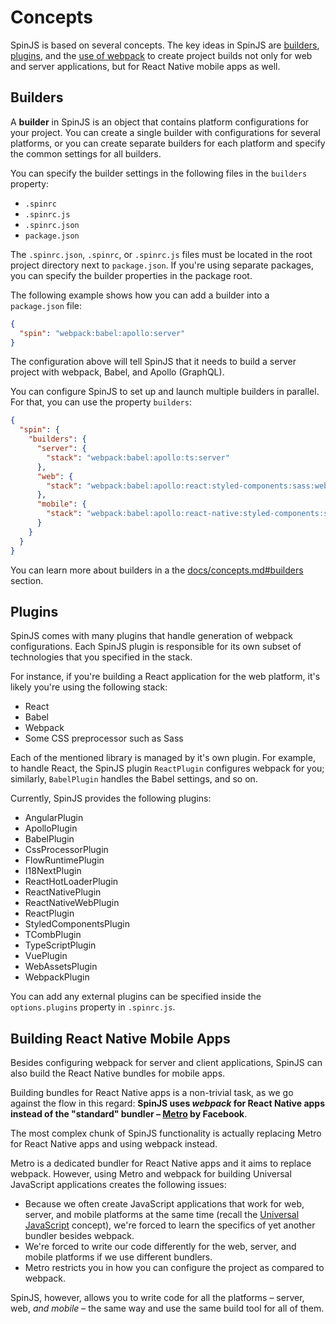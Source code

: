 # Concepts

SpinJS is based on several concepts. The key ideas in SpinJS are [builders](#builders), [plugins](#plugins), and the 
[use of webpack](#building-react-native-mobile-apps) to create project builds not only for web and server applications,
but for React Native mobile apps as well. 

## Builders

A **builder** in SpinJS is an object that contains platform configurations for your project. You can create a single 
builder with configurations for several platforms, or you can create separate builders for each platform and specify the 
common settings for all builders.

You can specify the builder settings in the following files in the `builders` property:

* `.spinrc`
* `.spinrc.js`
* `.spinrc.json`
* `package.json`

The `.spinrc.json`, `.spinrc`, or `.spinrc.js` files must be located in the root project directory next to
`package.json`. If you're using separate packages, you can specify the builder properties in the package root.

The following example shows how you can add a builder into a `package.json` file:

```json
{
  "spin": "webpack:babel:apollo:server"
}
```

The configuration above will tell SpinJS that it needs to build a server project with webpack, Babel, and Apollo 
(GraphQL).

You can configure SpinJS to set up and launch multiple builders in parallel. For that, you can use the property
`builders`:

```json
{
  "spin": {
    "builders": {
      "server": {
        "stack": "webpack:babel:apollo:ts:server"
      },
      "web": {
        "stack": "webpack:babel:apollo:react:styled-components:sass:web"
      },
      "mobile": {
        "stack": "webpack:babel:apollo:react-native:styled-components:sass:ios"
      }
    }
  }
}
```

You can learn more about builders in a the [docs/concepts.md#builders] section.

## Plugins

SpinJS comes with many plugins that handle generation of webpack configurations. Each SpinJS plugin is responsible for
its own subset of technologies that you specified in the stack.

For instance, if you're building a React application for the web platform, it's likely you're using the following stack:

* React
* Babel
* Webpack
* Some CSS preprocessor such as Sass

Each of the mentioned library is managed by it's own plugin. For example, to handle React, the SpinJS plugin
`ReactPlugin` configures webpack for you; similarly, `BabelPlugin` handles the Babel settings, and so on.

Currently, SpinJS provides the following plugins:

* AngularPlugin
* ApolloPlugin
* BabelPlugin
* CssProcessorPlugin
* FlowRuntimePlugin
* I18NextPlugin
* ReactHotLoaderPlugin
* ReactNativePlugin
* ReactNativeWebPlugin
* ReactPlugin
* StyledComponentsPlugin
* TCombPlugin
* TypeScriptPlugin
* VuePlugin
* WebAssetsPlugin
* WebpackPlugin

You can add any external plugins can be specified inside the `options.plugins` property in `.spinrc.js`.

## Building React Native Mobile Apps

Besides configuring webpack for server and client applications, SpinJS can also build the React Native bundles for
mobile apps.

Building bundles for React Native apps is a non-trivial task, as we go against the flow in this regard:
**SpinJS uses _webpack_ for React Native apps instead of the "standard" bundler &ndash; [Metro] by Facebook**. 

The most complex chunk of SpinJS functionality is actually replacing Metro for React Native apps and using webpack 
instead.

Metro is a dedicated bundler for React Native apps and it aims to replace webpack. However, using Metro and webpack for
building Universal JavaScript applications creates the following issues:

* Because we often create JavaScript applications that work for web, server, and mobile platforms at the same time
(recall the [Universal JavaScript] concept), we're forced to learn the specifics of yet another bundler besides webpack.
* We're forced to write our code differently for the web, server, and mobile platforms if we use different bundlers.
* Metro restricts you in how you can configure the project as compared to webpack.

SpinJS, however, allows you to write code for all the platforms &ndash; server, web, _and mobile_ &ndash; the same way
and use the same build tool for all of them.

[metro]: https://facebook.github.io/metro/
[universal javascript]: https://cdb.reacttraining.com/universal-javascript-4761051b7ae9
[docs/concepts.md#builders]: https://github.com/sysgears/spinjs/blob/master/docs/concepts.md#builders
